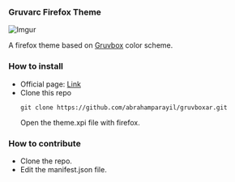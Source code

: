 
### Gruvarc Firefox Theme

![Imgur](https://i.imgur.com/lbiUgK8.png)


A firefox theme based on [Gruvbox](https://github.com/morhetz/gruvbox "Gruvbox") color scheme.

### How to install
- Official page: [Link](https://addons.mozilla.org/en-US/firefox/addon/gruvarc/)
- Clone this repo
  ```
  git clone https://github.com/abrahamparayil/gruvboxar.git
  ```
  Open the theme.xpi file with firefox.

### How to contribute
- Clone the repo.
- Edit the manifest.json file.
